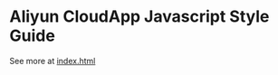 Aliyun CloudApp Javascript Style Guide
======================================

See more at [index.html](index.html)
